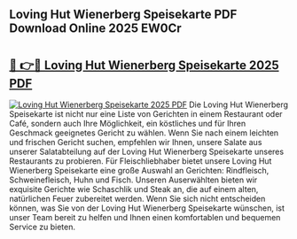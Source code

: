 ## Loving Hut Wienerberg Speisekarte PDF Download Online 2025 EW0Cr

# <h2><a href="http://gc8gve.nevu.top/?p=Loving+Hut+Wienerberg+Speisekarte">🔗 👉🔴 Loving Hut Wienerberg Speisekarte 2025 PDF</a></h2>

[![Loving Hut Wienerberg Speisekarte 2025 PDF](https://i.imgur.com/dBaPXMq.png)](http://gc8gve.nevu.top/?p=Loving+Hut+Wienerberg+Speisekarte)
Die Loving Hut Wienerberg Speisekarte ist nicht nur eine Liste von Gerichten in einem Restaurant oder Café, sondern auch Ihre Möglichkeit, ein köstliches und für Ihren Geschmack geeignetes Gericht zu wählen. Wenn Sie nach einem leichten und frischen Gericht suchen, empfehlen wir Ihnen, unsere Salate aus unserer Salatabteilung auf der Loving Hut Wienerberg Speisekarte unseres Restaurants zu probieren. Für Fleischliebhaber bietet unsere Loving Hut Wienerberg Speisekarte eine große Auswahl an Gerichten: Rindfleisch, Schweinefleisch, Huhn und Fisch. Unseren Auserwählten bieten wir exquisite Gerichte wie Schaschlik und Steak an, die auf einem alten, natürlichen Feuer zubereitet werden. Wenn Sie sich nicht entscheiden können, was Sie von der Loving Hut Wienerberg Speisekarte wünschen, ist unser Team bereit zu helfen und Ihnen einen komfortablen und bequemen Service zu bieten.

